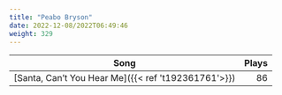 ```yaml
---
title: "Peabo Bryson"
date: 2022-12-08/2022T06:49:46
weight: 329
---
```




 Song | Plays 
----- | -----:
[Santa, Can’t You Hear Me]({{< ref 't192361761'>}}) | 86
